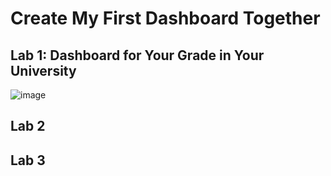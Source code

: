 # Create My First Dashboard Together

## Lab 1: Dashboard for Your Grade in Your University

![image](https://github.com/user-attachments/assets/f90a9bba-83b0-4033-b78f-ff48d97f74b1)


## Lab 2

## Lab 3
